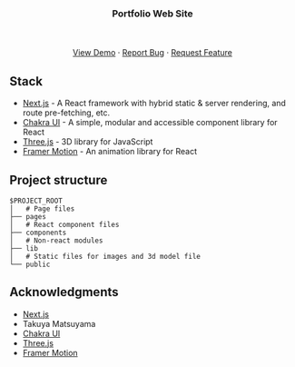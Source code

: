 <div align="center">

  <h3 align="center">Portfolio Web Site</h3>

  <p align="center">
    <br />
    <br />
    <a href="https://furkancanzirek.me">View Demo</a>
    ·
    <a href="https://github.com/furkancanzirek/furkancanzirek-website/issues">Report Bug</a>
    ·
    <a href="https://github.com/furkancanzirek/furkancanzirek-website/issues">Request Feature</a>
  </p>
</div>

## Stack

- [Next.js](https://nextjs.org/) - A React framework with hybrid static & server rendering, and route pre-fetching, etc.
- [Chakra UI](https://chakra-ui.com/) - A simple, modular and accessible component library for React
- [Three.js](https://threejs.org/) - 3D library for JavaScript
- [Framer Motion](https://www.framer.com/motion/) - An animation library for React

## Project structure

```
$PROJECT_ROOT
│   # Page files
├── pages
│   # React component files
├── components
│   # Non-react modules
├── lib
│   # Static files for images and 3d model file
└── public
```


## Acknowledgments

* [Next.js](https://nextjs.org/)
* Takuya Matsuyama
* [Chakra UI](https://chakra-ui.com/)
* [Three.js](https://threejs.org/)
* [Framer Motion](https://www.framer.com/motion/)
